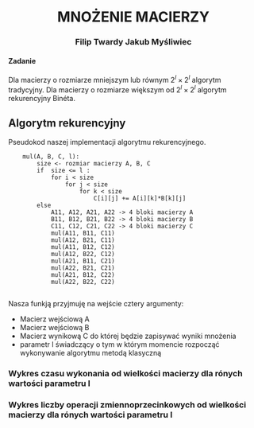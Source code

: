 <h1 align="center"> MNOŻENIE MACIERZY </h1>
 <h3 align="center">
 Filip Twardy 
 Jakub Myśliwiec
</h3>

#### Zadanie
Dla macierzy o rozmiarze mniejszym lub równym $2^l × 2^l$
algorytm tradycyjny. Dla macierzy o rozmiarze większym od
$2^l × 2^l$ algorytm rekurencyjny Binéta.

## Algorytm rekurencyjny

Pseudokod naszej implementacji algorytmu rekurencyjnego.

```
    mul(A, B, C, l):
        size <- rozmiar macierzy A, B, C
        if  size <= l :
            for i < size
                for j < size
                    for k < size
                        C[i][j] += A[i][k]*B[k][j]
        else 
            A11, A12, A21, A22 -> 4 bloki macierzy A
            B11, B12, B21, B22 -> 4 bloki macierzy B
            C11, C12, C21, C22 -> 4 bloki macierzy C
            mul(A11, B11, C11)
            mul(A12, B21, C11)
            mul(A11, B12, C12)
            mul(A12, B22, C12)
            mul(A21, B11, C21)
            mul(A22, B21, C21)
            mul(A21, B12, C22)
            mul(A22, B22, C22)      
        
```

Nasza funkją przyjmuję na wejście cztery argumenty:
* Macierz wejściową A
* Macierz wejściową B
* Macierz wynikową C do której będzie zapisywać wyniki mnożenia
* parametr l świadczący o tym w którym momencie rozpocząć wykonywanie 
algorytmu metodą klasyczną


### Wykres czasu wykonania od wielkości macierzy dla rónych wartości parametru l

### Wykres liczby operacji zmiennoprzecinkowych od wielkości macierzy dla rónych wartości parametru l
